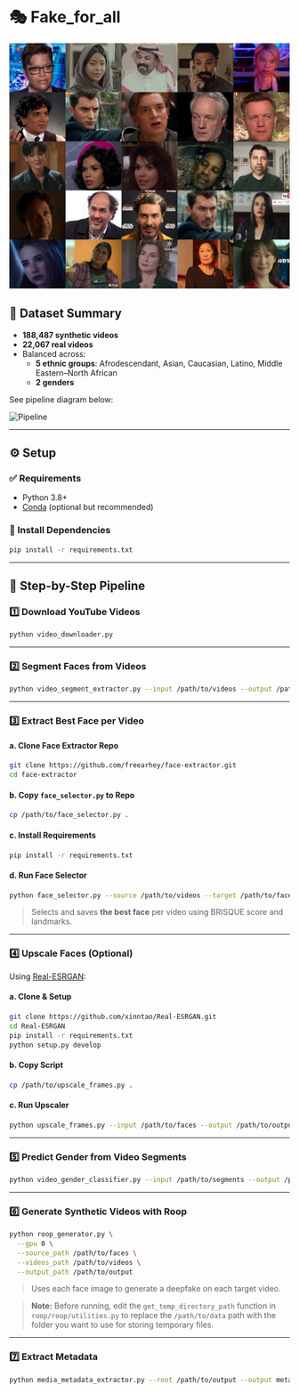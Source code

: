 # 🎭 Fake_for_all

![Sample Frame Examples](1751303029659659.jpg)

## 📁 Dataset Summary

- **188,487 synthetic videos**
- **22,067 real videos**
- Balanced across:
  - **5 ethnic groups**: Afrodescendant, Asian, Caucasian, Latino, Middle Eastern–North African
  - **2 genders**

See pipeline diagram below:

![Pipeline](pipeline_dataset.png)

---

## ⚙️ Setup

### ✅ Requirements

- Python 3.8+
- [Conda](https://docs.conda.io/en/latest/miniconda.html) (optional but recommended)

### 🔧 Install Dependencies

```bash
pip install -r requirements.txt
```

---

## 🚀 Step-by-Step Pipeline

### 1️⃣ Download YouTube Videos

```bash
python video_downloader.py
```

---

### 2️⃣ Segment Faces from Videos

```bash
python video_segment_extractor.py --input /path/to/videos --output /path/to/output
```

---

### 3️⃣ Extract Best Face per Video

#### a. Clone Face Extractor Repo

```bash
git clone https://github.com/freearhey/face-extractor.git
cd face-extractor
```

#### b. Copy `face_selector.py` to Repo

```bash
cp /path/to/face_selector.py .
```

#### c. Install Requirements

```bash
pip install -r requirements.txt
```

#### d. Run Face Selector

```bash
python face_selector.py --source /path/to/videos --target /path/to/faces --temp /tmp/faces
```

> Selects and saves **the best face** per video using BRISQUE score and landmarks.

---

### 4️⃣ Upscale Faces (Optional)

Using [Real-ESRGAN](https://github.com/xinntao/Real-ESRGAN):

#### a. Clone & Setup

```bash
git clone https://github.com/xinntao/Real-ESRGAN.git
cd Real-ESRGAN
pip install -r requirements.txt
python setup.py develop
```

#### b. Copy Script

```bash
cp /path/to/upscale_frames.py .
```

#### c. Run Upscaler

```bash
python upscale_frames.py --input /path/to/faces --output /path/to/output --gpus 0
```

---

### 5️⃣ Predict Gender from Video Segments

```bash
python video_gender_classifier.py --input /path/to/segments --output /path/to/output --result_csv gender_results.csv
```

---

### 6️⃣ Generate Synthetic Videos with Roop

```bash
python roop_generator.py \
  --gpu 0 \
  --source_path /path/to/faces \
  --videos_path /path/to/videos \
  --output_path /path/to/output
```

> Uses each face image to generate a deepfake on each target video.

> **Note:** Before running, edit the `get_temp_directory_path` function in `roop/roop/utilities.py` to replace the `/path/to/data` path with the folder you want to use for storing temporary files.
---

### 7️⃣ Extract Metadata

```bash
python media_metadata_extractor.py --root /path/to/output --output metadata.json.gz
```
